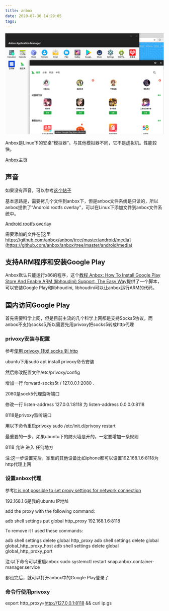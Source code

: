 ```yaml
---
title: anbox
date: 2020-07-30 14:29:05
tags:
---
```


![anbox](/myimages/anbox_1.png "anbox")

Anbox是Linux下的安桌“模拟器”。与其他模拟器不同，它不是虚拟机。性能较快。

[Anbox主页](https://anbox.io/)

## 声音

如果没有声音，可以参考[这个帖子](https://github.com/anbox/anbox/issues/904)

基本思路是，需要拷几个文件到anbox下，但是anbox文件系统是只读的，所以anbox提供了“Android rootfs overlay”，可以在Linux下添加文件到anbox文件系统中。

[Android rootfs overlay](https://docs.anbox.io/userguide/advanced/rootfs_overlay.html)

需要添加的文件在[这里 https://github.com/anbox/anbox/tree/master/android/media](https://github.com/anbox/anbox/tree/master/android/media)

## 支持ARM程序和安装Google Play

Anbox默认只能运行x86的程序，这个[教程 Anbox: How To Install Google Play Store And Enable ARM (libhoudini) Support, The Easy Way](https://www.linuxuprising.com/2018/07/anbox-how-to-install-google-play-store.html)提供了一个脚本，可以安装Google Play和libhoudini, libhoudini可以让anbox运行ARM的代码。

## 国内访问Google Play

首先需要科学上网，但是目前主流的几个科学上网都是支持Socks5协议，而anbox不支持socks5,所以需要先用privoxy把socks5转成http代理

### privoxy安装与配置

参考[使用 privoxy 转发 socks 到 http](http://einverne.github.io/post/2018/03/privoxy-forward-socks-to-http.html)

ubuntu下用sudo apt install privoxy命令安装

然后修改配置文件/etc/privoxy/config

增加一行
forward-socks5t / 127.0.0.1:2080 .

2080是sock5代理监听端口

修改一行
listen-address 127.0.0.1:8118
为
listen-address 0.0.0.0:8118

8118是privoxy监听端口

用以下命令重启privoxy
sudo /etc/init.d/privoxy restart

最重要的一步，如果ubuntu下的防火墙是开的，一定要增加一条规则

8118 允许 进入 任何地方

注:这一步设置完后，家里的其他设备比如iphone都可以设置192.168.1.6:8118为http代理上网

### 设置anbox代理

参考[It is not possible to set proxy settings for network connection](https://github.com/anbox/anbox/issues/398)

192.168.1.6是我的ubuntu IP地址

add the proxy with the following command:

adb shell settings put global http_proxy 192.168.1.6:8118

To remove it I used these commands:

adb shell settings delete global http_proxy
adb shell settings delete global global_http_proxy_host
adb shell settings delete global global_http_proxy_port

注:以下命令可以重启anbox
sudo systemctl restart snap.anbox.container-manager.service

都设完后，就可以打开anbox中的Google Play登录了

### 命令行使用privoxy

export http_proxy=http://127.0.0.1:8118 && curl ip.gs
